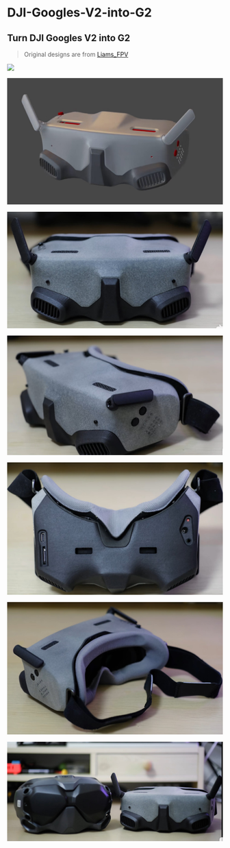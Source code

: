 # DJI-Googles-V2-into-G2

## Turn DJI Googles V2 into G2

> Original designs are from [Liams_FPV](https://www.bilibili.com/video/BV1SP411871d/)

![](./Instruction/0.JPG)

![](./Photos/1.jpg)

![](./Photos/2.jpg)

![](./Photos/3.jpg)

![](./Photos/4.jpg)

![](./Photos/5.jpg)

![](./Photos/6.jpg)
